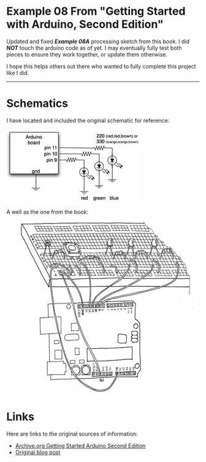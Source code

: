 # Example 08 From "Getting Started with Arduino, Second Edition"

Updated and fixed ***Example 08A*** processing sketch from this book. 
I did ***NOT*** touch the arduino code as of yet. I may eventually fully 
test both pieces to ensure they work together, or update them otherwise.

I hope this helps others out there who wanted to fully complete this project like I did.

---

# Schematics

I have located and included the original schematic for reference:

![original](rgb_led_schematic.png)

A well as the one from the book:

![station](book_schematic.png)

# Links

Here are links to the original sources of information:

- [Archive.org Getting Started Arduino Second Edition](https://dn790006.ca.archive.org/0/items/MassimoBanziGettingStartedWithArduinoMake2011/Massimo%20Banzi-Getting%20Started%20with%20Arduino%20-Make%20%282011%29.pdf)
- [Original blog post](https://todbot.com/blog/2006/10/23/diy-ambient-orb-with-arduino-update/)
